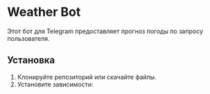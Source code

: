 # Weather Bot

Этот бот для Telegram предоставляет прогноз погоды по запросу пользователя.

## Установка

1. Клонируйте репозиторий или скачайте файлы.
2. Установите зависимости:

